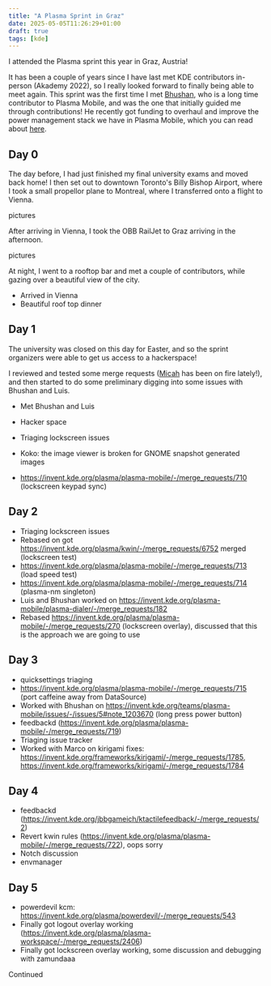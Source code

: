 ```yaml
---
title: "A Plasma Sprint in Graz"
date: 2025-05-05T11:26:29+01:00
draft: true
tags: [kde]
---
```


I attended the Plasma sprint this year in Graz, Austria!

It has been a couple of years since I have last met KDE contributors in-person (Akademy 2022), so I really looked forward to finally being able to meet again. This sprint was the first time I met [Bhushan](https://bshah.io), who is a long time contributor to Plasma Mobile, and was the one that initially guided me through contributions! He recently got funding to overhaul and improve the power management stack we have in Plasma Mobile, which you can read about [here](TODO).

## Day 0

The day before, I had just finished my final university exams and moved back home! I then set out to downtown Toronto's Billy Bishop Airport, where I took a small propellor plane to Montreal, where I transferred onto a flight to Vienna.

pictures

After arriving in Vienna, I took the OBB RailJet to Graz arriving in the afternoon.

pictures

At night, I went to a rooftop bar and met a couple of contributors, while gazing over a beautiful view of the city.

- Arrived in Vienna
- Beautiful roof top dinner

## Day 1

The university was closed on this day for Easter, and so the sprint organizers were able to get us access to a hackerspace! 

I reviewed and tested some merge requests ([Micah](https://invent.kde.org/micahstanley) has been on fire lately!), and then started to do some preliminary digging into some issues with Bhushan and Luis.

- Met Bhushan and Luis
- Hacker space
- Triaging lockscreen issues

- Koko: the image viewer is broken for GNOME snapshot generated images
- https://invent.kde.org/plasma/plasma-mobile/-/merge_requests/710 (lockscreen keypad sync)


## Day 2

- Triaging lockscreen issues
- Rebased on got https://invent.kde.org/plasma/kwin/-/merge_requests/6752 merged (lockscreen test)
- https://invent.kde.org/plasma/plasma-mobile/-/merge_requests/713 (load speed test)
- https://invent.kde.org/plasma/plasma-mobile/-/merge_requests/714 (plasma-nm singleton)
- Luis and Bhushan worked on https://invent.kde.org/plasma-mobile/plasma-dialer/-/merge_requests/182
- Rebased https://invent.kde.org/plasma/plasma-mobile/-/merge_requests/270 (lockscreen overlay), discussed that this is the approach we are going to use

## Day 3

- quicksettings triaging
- https://invent.kde.org/plasma/plasma-mobile/-/merge_requests/715 (port caffeine away from DataSource)
- Worked with Bhushan on https://invent.kde.org/teams/plasma-mobile/issues/-/issues/5#note_1203670 (long press power button)
- feedbackd (https://invent.kde.org/plasma/plasma-mobile/-/merge_requests/719)
- Triaging issue tracker
- Worked with Marco on kirigami fixes: https://invent.kde.org/frameworks/kirigami/-/merge_requests/1785, https://invent.kde.org/frameworks/kirigami/-/merge_requests/1784

## Day 4

- feedbackd (https://invent.kde.org/jbbgameich/ktactilefeedback/-/merge_requests/2)
- Revert kwin rules (https://invent.kde.org/plasma/plasma-mobile/-/merge_requests/722), oops sorry
- Notch discussion
- envmanager

## Day 5

- powerdevil kcm: https://invent.kde.org/plasma/powerdevil/-/merge_requests/543
- Finally got logout overlay working (https://invent.kde.org/plasma/plasma-workspace/-/merge_requests/2406)
- Finally got lockscreen overlay working, some discussion and debugging with zamundaaa

Continued
